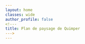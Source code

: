 ```yaml
---
layout: home
classes: wide
author_profile: false
<!---
title: Plan de paysage de Quimper
--->
---
```


<div id="map"></div>

<script>

var osm = L.tileLayer('https://tile.openstreetmap.org/{z}/{x}/{y}.png', {
    maxZoom: 19,
    attribution: '© OpenStreetMap'
});

var otm = L.tileLayer('http://a.tile.opentopomap.org/{z}/{x}/{y}.png', {
    maxZoom: 19,
    attribution: '© OpenTopoMap'
});

var parc1 = L.marker([48.0105328,-4.1174417]).bindPopup('Parc du Manoir des Salles'),
    parc2 = L.marker([47.9980852,-4.112518]).bindPopup('Jardin de la Retraite');

var parcs = L.layerGroup([parc1, parc2]);

var map = L.map('map', {
    center: [47.99483, -4.08923],
    zoom: 12,
    layers: [osm, parcs]
});

var frout = {
              "type": "FeatureCollection",
              "features": [
                {
                  "type": "Feature",
                  "properties": {},
                  "geometry": {
                    "coordinates": [
                      [
                        [
                          -4.096884914030198,
                          47.996758874259456
                        ],
                        [
                          -4.0950223408868,
                          47.99737557371935
                        ],
                        [
                          -4.091560685442744,
                          47.998083886818705
                        ],
                        [
                          -4.090489814622941,
                          47.99816238127079
                        ],
                        [
                          -4.088567409225277,
                          47.99843904853836
                        ],
                        [
                          -4.088561896701293,
                          47.99885305224575
                        ],
                        [
                          -4.087676751028141,
                          47.999178240917644
                        ],
                        [
                          -4.087214507750929,
                          47.99898804689866
                        ],
                        [
                          -4.084799709982093,
                          47.99963218610827
                        ],
                        [
                          -4.084147377945413,
                          48.000250048743396
                        ],
                        [
                          -4.083561777369852,
                          48.00163553388762
                        ],
                        [
                          -4.083028356414928,
                          48.00181575705491
                        ],
                        [
                          -4.084305513180624,
                          48.001800692466674
                        ],
                        [
                          -4.084787768306114,
                          48.00085079593052
                        ],
                        [
                          -4.085173967391995,
                          48.00020548773398
                        ],
                        [
                          -4.086047842512585,
                          47.999743357215095
                        ],
                        [
                          -4.088942785348422,
                          47.999101961966204
                        ],
                        [
                          -4.088892343320339,
                          47.99876858890872
                        ],
                        [
                          -4.0909792325686,
                          47.99878925174369
                        ],
                        [
                          -4.091252311662572,
                          47.99898072600212
                        ],
                        [
                          -4.092362184050387,
                          47.99873317065615
                        ],
                        [
                          -4.0934628075008845,
                          47.998361835409696
                        ],
                        [
                          -4.093971499012582,
                          47.9980400093674
                        ],
                        [
                          -4.095451328862225,
                          47.99780482752891
                        ],
                        [
                          -4.096588948059548,
                          47.997148788312415
                        ],
                        [
                          -4.096884914030198,
                          47.996758874259456
                        ]
                      ]
                    ],
                    "type": "Polygon"
                  }
                }
              ]
            };

var froutStyle = {
    "color": "#45d701",
    "weight": 5,
    "opacity": 0.7,
    fillOpacity: 0.7
};

var frout = L.geoJSON(frout, {style: froutStyle}).bindPopup('Le Frout');

var vallees = L.layerGroup([frout]);

var baseMaps = {
    "OpenStreetMap": osm,
    "OpenTopoMap": otm
};

var overlayMaps = {
    "Parcs": parcs,
    "Vallées": vallees
};

var layerControl = L.control.layers(baseMaps, overlayMaps).addTo(map);

</script>
